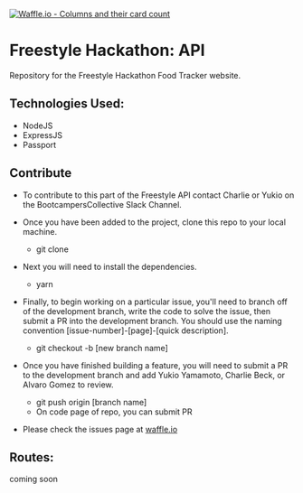 [![Waffle.io - Columns and their card count](https://badge.waffle.io/BootcampersCollective/bc-freestyle-api.svg?columns=all)](http://waffle.io/BootcampersCollective/bc-freestyle-api)

# Freestyle Hackathon: API
Repository for the Freestyle Hackathon Food Tracker website.

## Technologies Used:
* NodeJS
* ExpressJS
* Passport

## Contribute
* To contribute to this part of the Freestyle API contact Charlie or Yukio on the BootcampersCollective Slack Channel.  

* Once you have been added to the project, clone this repo to your local machine.

  * git clone


* Next you will need to install the dependencies.

  * yarn  


* Finally, to begin working on a particular issue, you'll need to branch off of the development branch, write the code to solve the issue, then submit a PR into the development branch. You should use the naming convention [issue-number]-[page]-[quick description].  

  * git checkout -b [new branch name]


* Once you have finished building a feature, you will need to submit a PR to the development branch and add Yukio Yamamoto, Charlie Beck, or Alvaro Gomez to review.  

  * git push origin [branch name]
  * On code page of repo, you can submit PR


* Please check the issues page at [waffle.io]("https://waffle.io/BootcampersCollective/bc-freestyle-api")


## Routes:
coming soon
